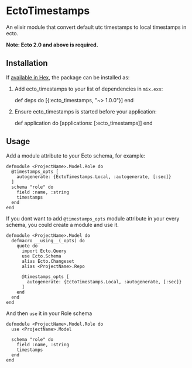 # EctoTimestamps

An elixir module that convert default utc timestamps to local timestamps in ecto.

**Note: Ecto 2.0 and above is required.**

## Installation

If [available in Hex](https://hex.pm/docs/publish), the package can be installed as:

  1. Add ecto_timestamps to your list of dependencies in `mix.exs`:

        def deps do
          [{:ecto_timestamps, "~> 1.0.0"}]
        end

  2. Ensure ecto_timestamps is started before your application:

        def application do
          [applications: [:ecto_timestamps]]
        end

## Usage

  Add a module attribute to your Ecto schema, for example:

  ```
  defmodule <ProjectName>.Model.Role do
    @timestamps_opts [
      autogenerate: {EctoTimestamps.Local, :autogenerate, [:sec]}
    ]
    schema "role" do
      field :name, :string
      timestamps
    end
  end
  ```

  If you dont want to add `@timestamps_opts` module attribute in your every schema, you could create a module and use it.

  ```
  defmodule <ProjectName>.Model do
    defmacro __using__(_opts) do
      quote do
        import Ecto.Query
        use Ecto.Schema
        alias Ecto.Changeset
        alias <ProjectName>.Repo

        @timestamps_opts [
          autogenerate: {EctoTimestamps.Local, :autogenerate, [:sec]}
        ]
      end
    end
  end
  ```

  And then `use` it in your Role schema

  ```
  defmodule <ProjectName>.Model.Role do
    use <ProjectName>.Model

    schema "role" do
      field :name, :string
      timestamps
    end
  end
  ```
